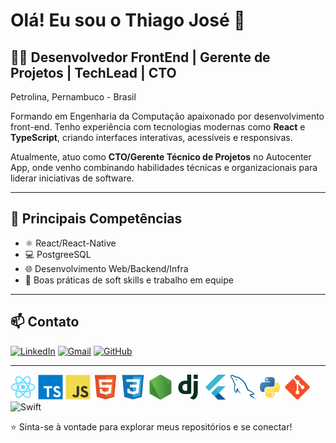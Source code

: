 # Olá! Eu sou o Thiago José 👋

## 👨‍💻 Desenvolvedor FrontEnd | Gerente de Projetos | TechLead | CTO

Petrolina, Pernambuco - Brasil

Formando em Engenharia da Computação apaixonado por desenvolvimento front-end. Tenho experiência com tecnologias modernas como **React** e **TypeScript**, criando interfaces interativas, acessíveis e responsivas.

Atualmente, atuo como **CTO/Gerente Técnico de Projetos** no Autocenter App, onde venho combinando habilidades técnicas e organizacionais para liderar iniciativas de software.

---

## 🧠 Principais Competências
- ⚛️ React/React-Native  
- 💻 PostgreeSQL  
- 🌐 Desenvolvimento Web/Backend/Infra  
- 🤝 Boas práticas de soft skills e trabalho em equipe  
---

## 📫 Contato

[![LinkedIn](https://img.shields.io/badge/-Thiago%20José-blue?style=flat-square&logo=Linkedin&logoColor=white&link=https://www.linkedin.com/in/thiago-jose-698a7a257/)](https://www.linkedin.com/in/thiago-jose-698a7a257/)
[![Gmail](https://img.shields.io/badge/-will77.tj@gmail.com-c14438?style=flat-square&logo=Gmail&logoColor=white&link=mailto:will77.tj@gmail.com)](mailto:will77.tj@gmail.com)
[![GitHub](https://img.shields.io/badge/-doctorloluse-181717?style=flat-square&logo=github&logoColor=white&link=https://github.com/doctorloluse)](https://github.com/doctorloluse)

---

<p align="left">
  <img src="https://raw.githubusercontent.com/devicons/devicon/master/icons/react/react-original.svg" alt="React" width="40" height="40"/>
  <img src="https://raw.githubusercontent.com/devicons/devicon/master/icons/typescript/typescript-original.svg" alt="TypeScript" width="40" height="40"/>
  <img src="https://raw.githubusercontent.com/devicons/devicon/master/icons/javascript/javascript-original.svg" alt="JavaScript" width="40" height="40"/>
  <img src="https://raw.githubusercontent.com/devicons/devicon/master/icons/html5/html5-original.svg" alt="HTML5" width="40" height="40"/>
  <img src="https://raw.githubusercontent.com/devicons/devicon/master/icons/css3/css3-original.svg" alt="CSS3" width="40" height="40"/>
  <img src="https://raw.githubusercontent.com/devicons/devicon/master/icons/nodejs/nodejs-original.svg" alt="Node.js" width="40" height="40"/>
  <img src="https://raw.githubusercontent.com/devicons/devicon/master/icons/django/django-plain.svg" alt="Django" width="40" height="40"/>
  <img src="https://raw.githubusercontent.com/devicons/devicon/master/icons/flutter/flutter-original.svg" alt="Flutter" width="40" height="40"/>
  <img src="https://raw.githubusercontent.com/devicons/devicon/master/icons/mysql/mysql-original.svg" alt="MySQL" width="40" height="40"/>
  <img src="https://raw.githubusercontent.com/devicons/devicon/master/icons/python/python-original.svg" alt="Python" width="40" height="40"/>
  <img src="https://raw.githubusercontent.com/devicons/devicon/master/icons/git/git-original.svg" alt="Git" width="40" height="40"/>
  <img src="https://raw.githubusercontent.com/devicons/devicon/blob/master/icons/swift/swift-original-wordmark.svg" alt="Swift" width="40" height="40"/>
</p>

⭐️ Sinta-se à vontade para explorar meus repositórios e se conectar!
